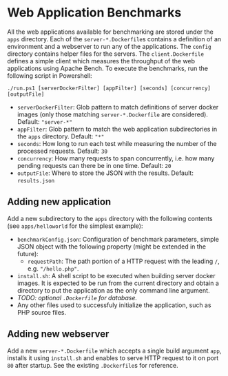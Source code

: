 # Web Application Benchmarks

All the web applications available for benchmarking are stored under the `apps` directory.
Each of the `server-*.Dockerfile`s contains a definition of an environment and a webserver to run any of the applications. The `config` directory contains helper files for the servers.
The `client.Dockerfile` defines a simple client which measures the throughput of the web applications using Apache Bench.
To execute the benchmarks, run the following script in Powershell:

```
./run.ps1 [serverDockerFilter] [appFilter] [seconds] [concurrency] [outputFile]
```

- `serverDockerFilter`: Glob pattern to match definitions of server docker images (only those matching `server-*.Dockerfile` are considered). Default: `"server-*"`
- `appFilter`: Glob pattern to match the web application subdirectories in the `apps` directory. Default: `"*"`
- `seconds`: How long to run each test while measuring the number of the processed requests. Default: `30`
- `concurrency`: How many requests to span concurrently, i.e. how many pending requests can there be in one time. Default: `20`
- `outputFile`: Where to store the JSON with the results. Default: `results.json`

## Adding new application

Add a new subdirectory to the `apps` directory with the following contents (see `apps/helloworld` for the simplest example):

- `benchmarkConfig.json`: Configuration of benchmark parameters, simple JSON object with the following property (might be extended in the future):
    - `requestPath`: The path portion of a HTTP request with the leading `/`, e.g. `"/hello.php"`.
- `install.sh`: A shell script to be executed when building server docker images. It is expected to be run from the current directory and obtain a directory to put the application as the only command line argument.
- *TODO: optional `.Dockerfile` for database.*
- Any other files used to successfuly initialize the application, such as PHP source files.

## Adding new webserver

Add a new `server-*.Dockerfile` which accepts a single build argument `app`, installs it using `install.sh` and enables to serve HTTP request to it on port `80` after startup.
See the existing `.Dockerfile`s for reference.
